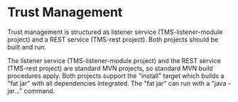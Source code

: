 # Trust Management
Trust management is structured as listener service (TMS-listener-module project) and a REST service (TMS-rest project). Both projects should be built and run.

The listener service (TMS-listener-module project) and the REST service (TMS-rest project) are standard MVN projects, so standard MVN build procedures apply. Both projects support the "install" target which builds a "fat jar" with all dependencies integrated. The "fat jar" can run with a "java -jar..." command.

